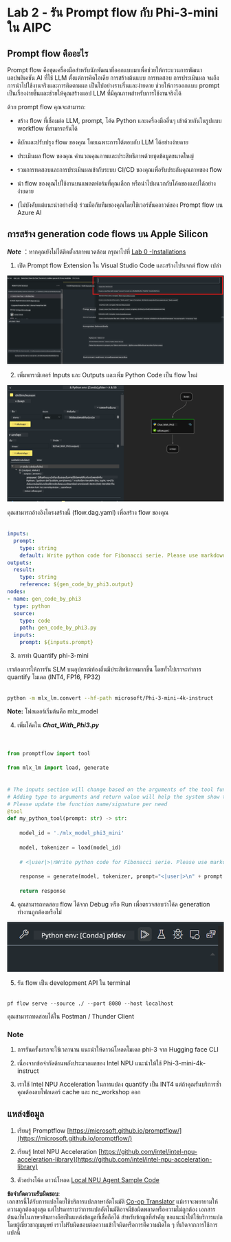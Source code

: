 <!--
CO_OP_TRANSLATOR_METADATA:
{
  "original_hash": "3dbbf568625b1ee04b354c2dc81d3248",
  "translation_date": "2025-07-17T04:26:18+00:00",
  "source_file": "md/02.Application/02.Code/Phi3/VSCodeExt/HOL/Apple/02.PromptflowWithMLX.md",
  "language_code": "th"
}
-->
# **Lab 2 -  รัน Prompt flow กับ Phi-3-mini ใน AIPC**

## **Prompt flow คืออะไร**

Prompt flow คือชุดเครื่องมือสำหรับนักพัฒนาที่ออกแบบมาเพื่อช่วยให้กระบวนการพัฒนาแอปพลิเคชัน AI ที่ใช้ LLM ตั้งแต่การคิดไอเดีย การสร้างต้นแบบ การทดสอบ การประเมินผล จนถึงการนำไปใช้งานจริงและการติดตามผล เป็นไปอย่างราบรื่นและง่ายดาย ช่วยให้การออกแบบ prompt เป็นเรื่องง่ายขึ้นและช่วยให้คุณสร้างแอป LLM ที่มีคุณภาพสำหรับการใช้งานจริงได้

ด้วย prompt flow คุณจะสามารถ:

- สร้าง flow ที่เชื่อมต่อ LLM, prompt, โค้ด Python และเครื่องมืออื่นๆ เข้าด้วยกันในรูปแบบ workflow ที่สามารถรันได้

- ดีบักและปรับปรุง flow ของคุณ โดยเฉพาะการโต้ตอบกับ LLM ได้อย่างง่ายดาย

- ประเมินผล flow ของคุณ คำนวณคุณภาพและประสิทธิภาพด้วยชุดข้อมูลขนาดใหญ่

- รวมการทดสอบและการประเมินผลเข้ากับระบบ CI/CD ของคุณเพื่อรับประกันคุณภาพของ flow

- นำ flow ของคุณไปใช้งานบนแพลตฟอร์มที่คุณเลือก หรือนำไปผนวกกับโค้ดของแอปได้อย่างง่ายดาย

- (ไม่บังคับแต่แนะนำอย่างยิ่ง) ร่วมมือกับทีมของคุณโดยใช้เวอร์ชันคลาวด์ของ Prompt flow บน Azure AI



## **การสร้าง generation code flows บน Apple Silicon**

***Note*** ：หากคุณยังไม่ได้ติดตั้งสภาพแวดล้อม กรุณาไปที่ [Lab 0 -Installations](./01.Installations.md)

1. เปิด Prompt flow Extension ใน Visual Studio Code และสร้างโปรเจกต์ flow เปล่า

![create](../../../../../../../../../translated_images/pf_create.bde888dc83502eba082a058175bbf1eee6791219795393a386b06fd3043ec54d.th.png)

2. เพิ่มพารามิเตอร์ Inputs และ Outputs และเพิ่ม Python Code เป็น flow ใหม่

![flow](../../../../../../../../../translated_images/pf_flow.520824c0969f2a94f17e947f86bdc4b4c6c88a2efa394fe3bcfb58c0dbc578a7.th.png)


คุณสามารถอ้างอิงโครงสร้างนี้ (flow.dag.yaml) เพื่อสร้าง flow ของคุณ

```yaml

inputs:
  prompt:
    type: string
    default: Write python code for Fibonacci serie. Please use markdown as output
outputs:
  result:
    type: string
    reference: ${gen_code_by_phi3.output}
nodes:
- name: gen_code_by_phi3
  type: python
  source:
    type: code
    path: gen_code_by_phi3.py
  inputs:
    prompt: ${inputs.prompt}


```

3. การทำ Quantify phi-3-mini

เราต้องการให้การรัน SLM บนอุปกรณ์ท้องถิ่นมีประสิทธิภาพมากขึ้น โดยทั่วไปเราจะทำการ quantify โมเดล (INT4, FP16, FP32)


```bash

python -m mlx_lm.convert --hf-path microsoft/Phi-3-mini-4k-instruct

```

**Note:** โฟลเดอร์เริ่มต้นคือ mlx_model 

4. เพิ่มโค้ดใน ***Chat_With_Phi3.py***


```python


from promptflow import tool

from mlx_lm import load, generate


# The inputs section will change based on the arguments of the tool function, after you save the code
# Adding type to arguments and return value will help the system show the types properly
# Please update the function name/signature per need
@tool
def my_python_tool(prompt: str) -> str:

    model_id = './mlx_model_phi3_mini'

    model, tokenizer = load(model_id)

    # <|user|>\nWrite python code for Fibonacci serie. Please use markdown as output<|end|>\n<|assistant|>

    response = generate(model, tokenizer, prompt="<|user|>\n" + prompt  + "<|end|>\n<|assistant|>", max_tokens=2048, verbose=True)

    return response


```

4. คุณสามารถทดสอบ flow ได้จาก Debug หรือ Run เพื่อตรวจสอบว่าโค้ด generation ทำงานถูกต้องหรือไม่

![RUN](../../../../../../../../../translated_images/pf_run.4239e8a0b420a58284edf6ee1471c1697c345670313c8e7beac0edaee15b9a9d.th.png)

5. รัน flow เป็น development API ใน terminal

```

pf flow serve --source ./ --port 8080 --host localhost   

```

คุณสามารถทดสอบได้ใน Postman / Thunder Client


### **Note**

1. การรันครั้งแรกจะใช้เวลานาน แนะนำให้ดาวน์โหลดโมเดล phi-3 จาก Hugging face CLI

2. เนื่องจากข้อจำกัดด้านพลังประมวลผลของ Intel NPU แนะนำให้ใช้ Phi-3-mini-4k-instruct

3. เราใช้ Intel NPU Acceleration ในการแปลง quantify เป็น INT4 แต่ถ้าคุณรันบริการซ้ำ คุณต้องลบโฟลเดอร์ cache และ nc_workshop ออก



## **แหล่งข้อมูล**

1. เรียนรู้ Promptflow [https://microsoft.github.io/promptflow/](https://microsoft.github.io/promptflow/)

2. เรียนรู้ Intel NPU Acceleration [https://github.com/intel/intel-npu-acceleration-library](https://github.com/intel/intel-npu-acceleration-library)

3. ตัวอย่างโค้ด ดาวน์โหลด [Local NPU Agent Sample Code](../../../../../../../../../code/07.Lab/01/AIPC/local-npu-agent)

**ข้อจำกัดความรับผิดชอบ**:  
เอกสารนี้ได้รับการแปลโดยใช้บริการแปลภาษาอัตโนมัติ [Co-op Translator](https://github.com/Azure/co-op-translator) แม้เราจะพยายามให้ความถูกต้องสูงสุด แต่โปรดทราบว่าการแปลอัตโนมัติอาจมีข้อผิดพลาดหรือความไม่ถูกต้อง เอกสารต้นฉบับในภาษาต้นทางถือเป็นแหล่งข้อมูลที่เชื่อถือได้ สำหรับข้อมูลที่สำคัญ ขอแนะนำให้ใช้บริการแปลโดยผู้เชี่ยวชาญมนุษย์ เราไม่รับผิดชอบต่อความเข้าใจผิดหรือการตีความผิดใด ๆ ที่เกิดจากการใช้การแปลนี้